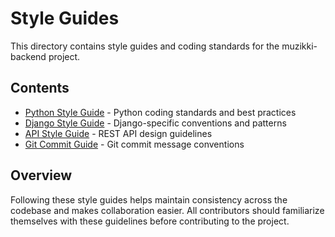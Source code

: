 # Style Guides

This directory contains style guides and coding standards for the muzikki-backend project.

## Contents

- [Python Style Guide](python-style-guide.md) - Python coding standards and best practices
- [Django Style Guide](django-style-guide.md) - Django-specific conventions and patterns
- [API Style Guide](api-style-guide.md) - REST API design guidelines
- [Git Commit Guide](git-commit-guide.md) - Git commit message conventions

## Overview

Following these style guides helps maintain consistency across the codebase and makes collaboration easier. All contributors should familiarize themselves with these guidelines before contributing to the project.
